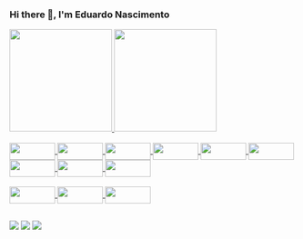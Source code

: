### Hi there 👋, I'm Eduardo Nascimento

<link rel="stylesheet" href="https://cdn.jsdelivr.net/gh/devicons/devicon@v2.12.0/devicon.min.css">

<!--
**dudursn/dudursn** is a ✨ _special_ ✨ repository because its `README.md` (this file) appears on your GitHub profile.

Here are some ideas to get you started:

- 🔭 I’m currently working on ...
- 🌱 I’m currently learning ...
- 👯 I’m looking to collaborate on ...
- 🤔 I’m looking for help with ...
- 💬 Ask me about ...
- 📫 How to reach me: ...
- 😄 Pronouns: ...
- ⚡ Fun fact: ...
-->

 <div>
  <a href="https://github.com/dudursn">
  <img height="180em" src="https://github-readme-stats.vercel.app/api?username=dudursn&show_icons=true&theme=dark&include_all_commits=true&count_private=true"/>
  <img height="180em" src="https://github-readme-stats.vercel.app/api/top-langs/?username=dudursn&layout=compact&langs_count=7&theme=dark"/>
</div>
 
<!-- 
Badges => https://dev.to/envoy_/150-badges-for-github-pnk
-->

<div style="display: inline_block"><br>
	<img align="center" height="30" width="80" src="https://img.shields.io/badge/Bootstrap-563D7C?style=for-the-badge&logo=bootstrap&logoColor=white" >
	<img align="center" height="30" width="80" src="https://img.shields.io/badge/HTML-239120?style=for-the-badge&logo=html5&logoColor=white" >
	<img align="center" height="30" width="80" src="https://img.shields.io/badge/CSS-239120?&style=for-the-badge&logo=css3&logoColor=white" >
	<img align="center" height="30" width="80" src="https://img.shields.io/badge/jQuery-0769AD?style=for-the-badge&logo=jquery&logoColor=white" >
	<img align="center" height="30" width="80" src="https://img.shields.io/badge/JavaScript-F7DF1E?style=for-the-badge&logo=javascript&logoColor=black" >
	<img align="center" height="30" width="80" src="https://img.shields.io/badge/Java-ED8B00?style=for-the-badge&logo=java&logoColor=white" >
	<img align="center" height="30" width="80" src="https://img.shields.io/badge/PHP-777BB4?style=for-the-badge&logo=php&logoColor=white" >
	<img align="center" height="30" width="80" src="https://img.shields.io/badge/Python-3776AB?style=for-the-badge&logo=python&logoColor=white" >
	<img align="center" height="30" width="80" src="https://img.shields.io/badge/Laravel-FF2D20?style=for-the-badge&logo=laravel&logoColor=white" >
	<br><br>
	<img align="center" height="30" width="80" src="https://img.shields.io/badge/Spring-6DB33F?style=for-the-badge&logo=spring&logoColor=white">
	<img align="center" height="30" width="80" src="https://img.shields.io/badge/MySQL-00000F?style=for-the-badge&logo=mysql&logoColor=white" >
	<img align="center" height="30" width="80" src="https://img.shields.io/badge/PostgreSQL-316192?style=for-the-badge&logo=postgresql&logoColor=white" >
	

</div>


  
  ##
 
<div> 

 <a href="https://gitlab.com/dudursn" target="_blank"><img src="https://img.shields.io/badge/GitLab-330F63?style=for-the-badge&logo=gitlab&logoColor=white"></a> 
 <a href="https://www.linkedin.com/in/eduardo-roger" target="_blank"><img src="https://img.shields.io/badge/-LinkedIn-%230077B5?style=for-the-badge&logo=linkedin&logoColor=white"></a> 
  <a href="https://instagram.com/eduardoroger_" target="_blank"><img src="https://img.shields.io/badge/-Instagram-%23E4405F?style=for-the-badge&logo=instagram&logoColor=white" ></a>
   

  <!-- ![Snake animation](https://github.com/dudursn/dudursn/blob/output/github-contribution-grid-snake.svg) -->
 
</div>
